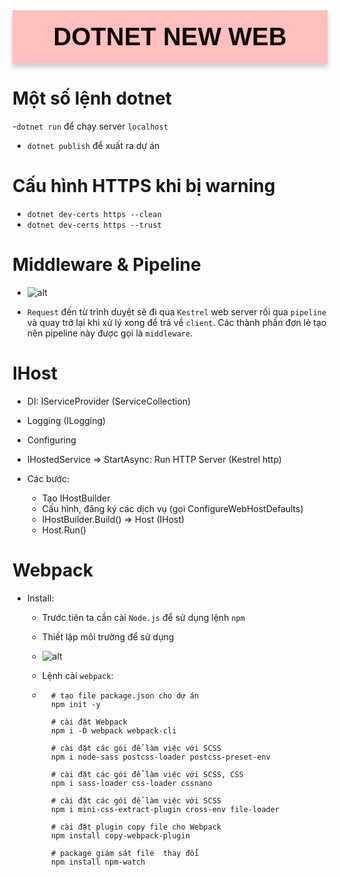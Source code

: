 <div style="text-align: center; background-color: #FFBFBF; font-family: 'Trebuchet MS', Arial, sans-serif; color:  #0D0907; padding: 5px; font-size: 40px; padding:20px; font-weight: bold; border-radius: 0 0 0 0; box-shadow: 0px 6px 8px rgba(0, 0, 0, 0.2);margin-bottom: 20px;">
DOTNET NEW WEB
</div>

# Một số lệnh dotnet
-`dotnet run` để chạy server `localhost`
- `dotnet publish` để xuất ra dự án

# Cấu hình HTTPS khi bị warning
- `dotnet dev-certs https --clean`
- `dotnet dev-certs https --trust`

# Middleware & Pipeline
- ![alt](https://images.viblo.asia/d4de0491-220f-4a55-833e-41cfda531038.png)

- `Request` đến từ trình duyệt sẽ đi qua `Kestrel` web server rồi qua `pipeline` và quay trở lại khi xử lý xong để trả về `client`. Các thành phần đơn lẻ tạo nên pipeline này được gọi là `middleware`.

# IHost 
- DI: IServiceProvider (ServiceCollection)
- Logging (ILogging)
- Configuring
- IHostedService => StartAsync: Run HTTP Server (Kestrel http)

- Các bước:
    + Tạo IHostBuilder
    + Cấu hình, đăng ký các dịch vụ (gọi ConfigureWebHostDefaults)
    + IHostBuilder.Build() => Host (IHost)
    + Host.Run()

# Webpack
- Install: 
    + Trước tiên ta cần cài `Node.js` để sử dụng lệnh `npm`

    + Thiết lập môi trường để sử dụng
    
    + ![alt](https://i.pinimg.com/736x/8b/05/34/8b0534dd4096818839a9183e153cdbe6.jpg)

    + Lệnh cài `webpack`:
    + ```
        # tạo file package.json cho dự án
        npm init -y         

        # cài đặt Webpack                                
        npm i -D webpack webpack-cli  

        # cài đặt các gói để làm việc với SCSS
        npm i node-sass postcss-loader postcss-preset-env

        # cài đặt các gói để làm việc với SCSS, CSS
        npm i sass-loader css-loader cssnano

        # cài đặt các gói để làm việc với SCSS
        npm i mini-css-extract-plugin cross-env file-loader

        # cài đặt plugin copy file cho Webpack
        npm install copy-webpack-plugin 

        # package giám sát file  thay đổi
        npm install npm-watch                       